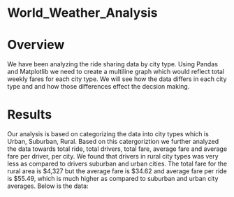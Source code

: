 # World_Weather_Analysis
# Overview
We have been analyzing the ride sharing data by city type. Using Pandas and Matplotlib we need to create a multiline graph which would reflect total weekly
fares for each city type. We will see how the data differs in each city type and and how those differences effect the decsion making.
# Results
Our analysis is based on categorizing the data into city types which is Urban, Suburban, Rural. Based on this catergoriztion we further analyzed the data towards 
total ride, total drivers, total fare, average fare and average fare per driver, per city. We found that drivers in rural city types was very less as compared to
drivers suburban and urban cities. The total fare for the rural area is $4,327 but the average fare is $34.62 and average fare per ride is $55.49, which is much higher
as compared to suburban and urban city averages. Below is the data:

